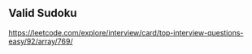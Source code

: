 ## Valid Sudoku
https://leetcode.com/explore/interview/card/top-interview-questions-easy/92/array/769/
